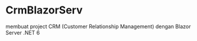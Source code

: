 # CrmBlazorServ

membuat project CRM (Customer Relationship Management) dengan Blazor Server .NET 6

